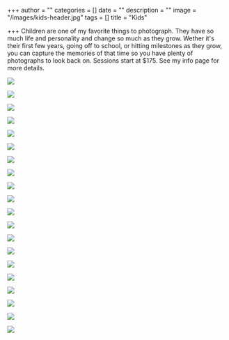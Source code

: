+++
author = ""
categories = []
date = ""
description = ""
image = "/images/kids-header.jpg"
tags = []
title = "Kids"

+++
Children are one of my favorite things to photograph.  They have so much life and personality and change so much as they grow.  Wether it's their first few years, going off to school, or hitting milestones as they grow, you can capture the memories of that time so you have plenty of photographs to look back on.  Sessions start at $175.  See my info page for more details.

![](/images/img_0388.jpg)

![](/images/img_0433.jpg)

![](/images/img_0428.jpg)

![](/images/img_0400.jpg)

![](/images/img_0441-2.jpg)

![](/images/img_0446.jpg)

![](/images/img_0443.jpg)

![](/images/img_0144.jpg)

![](/images/img_5318.jpg)

![](/images/img_3069.jpg)

![](/images/img_3003.jpg)

![](/images/img_2982.jpg)

![](/images/img_3007.jpg)

![](/images/img_3035.jpg)

![](/images/img_2980.jpg)

![](/images/img_5513.jpg)

![](/images/img_6415.jpg)

![](/images/img_6442.jpg)

![](/images/img_6453.jpg)

![](/images/img_6607.jpg)